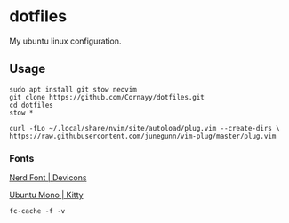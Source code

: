 # dotfiles
My ubuntu linux configuration.

## Usage

```
sudo apt install git stow neovim
git clone https://github.com/Cornayy/dotfiles.git
cd dotfiles
stow *

curl -fLo ~/.local/share/nvim/site/autoload/plug.vim --create-dirs \
https://raw.githubusercontent.com/junegunn/vim-plug/master/plug.vim
```

### Fonts

[Nerd Font | Devicons](https://github.com/ryanoasis/nerd-fonts/blob/master/patched-fonts/3270/Medium/complete/3270-Medium%20Nerd%20Font%20Complete%20Mono.otf)

[Ubuntu Mono | Kitty](https://github.com/powerline/fonts/blob/master/UbuntuMono/Ubuntu%20Mono%20derivative%20Powerline.ttf)

`fc-cache -f -v`
